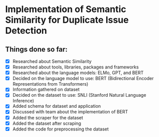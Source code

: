 # Implementation of Semantic Similarity for Duplicate Issue Detection

## Things done so far:

- [x] Researched about Semantic Similarity
- [x] Researched about tools, libraries, packages and frameworks
- [x] Researched about the language models: ELMo, GPT, and BERT
- [x] Decided on the language model to use: BERT (Bidirectional Encoder Representations from Transformers)
- [x] Information gathered on dataset
- [x] Decided on the dataset to use: SNLI (Stanford Natural Language Inference)
- [x] Added schema for dataset and application
- [x] Discussed with team about the implementation of BERT
- [x] Added the scraper for the dataset
- [x] Added the dataset after scraping
- [x] Added the code for preprocessing the dataset
